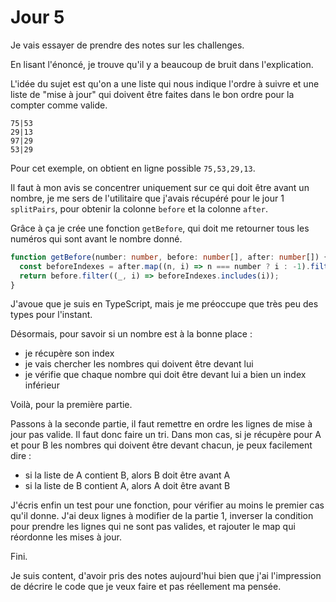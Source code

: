 # Jour 5

Je vais essayer de prendre des notes sur les challenges. 

En lisant l'énoncé, je trouve qu'il y a beaucoup de bruit dans l'explication.

L'idée du sujet est qu'on a une liste qui nous indique l'ordre à suivre et une liste de "mise à jour"
qui doivent être faites dans le bon ordre pour la compter comme valide. 

````
75|53
29|13
97|29
53|29
````

Pour cet exemple, on obtient en ligne possible `75,53,29,13`. 

Il faut à mon avis se concentrer uniquement sur ce qui doit être avant un nombre,
je me sers de l'utilitaire que j'avais récupéré pour le jour 1 `splitPairs`, 
pour obtenir la colonne `before` et la colonne `after`.

Grâce à ça je crée une fonction `getBefore`, qui doit me retourner tous les numéros qui sont avant le nombre donné. 

```typescript
function getBefore(number: number, before: number[], after: number[]) {
  const beforeIndexes = after.map((n, i) => n === number ? i : -1).filter(n => n >= 0);
  return before.filter((_, i) => beforeIndexes.includes(i));
}
```

J'avoue que je suis en TypeScript, mais je me préoccupe que très peu des types pour l'instant.

Désormais, pour savoir si un nombre est à la bonne place : 
- je récupère son index
- je vais chercher les nombres qui doivent être devant lui 
- je vérifie que chaque nombre qui doit être devant lui a bien un index inférieur

Voilà, pour la première partie.

Passons à la seconde partie, il faut remettre en ordre les lignes de mise à jour pas valide. 
Il faut donc faire un tri. 
Dans mon cas, si je récupère pour A et pour B les nombres qui doivent être devant chacun, je peux facilement dire :
- si la liste de A contient B, alors B doit être avant A
- si la liste de B contient A, alors A doit être avant B

J'écris enfin un test pour une fonction, pour vérifier au moins le premier cas qu'il donne. 
J'ai deux lignes à modifier de la partie 1, inverser la condition pour prendre les lignes qui ne sont pas valides, 
et rajouter le map qui réordonne les mises à jour.

Fini. 

Je suis content, d'avoir pris des notes aujourd'hui
bien que j'ai l'impression de décrire le code que je veux faire et pas réellement ma pensée. 